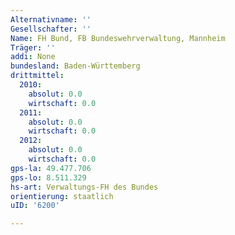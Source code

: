 ```yaml
---
Alternativname: ''
Gesellschafter: ''
Name: FH Bund, FB Bundeswehrverwaltung, Mannheim
Träger: ''
addi: None
bundesland: Baden-Württemberg
drittmittel:
  2010:
    absolut: 0.0
    wirtschaft: 0.0
  2011:
    absolut: 0.0
    wirtschaft: 0.0
  2012:
    absolut: 0.0
    wirtschaft: 0.0
gps-la: 49.477.706
gps-lo: 8.511.329
hs-art: Verwaltungs-FH des Bundes
orientierung: staatlich
uID: '6200'

---
```


